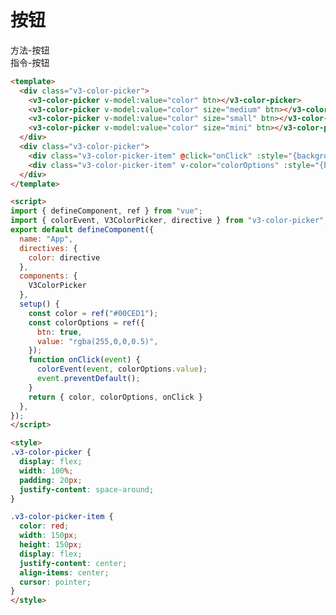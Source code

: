 # 按钮

<ClientOnly>
  <div class="v3-color-picker">
    <v3-color-picker v-model:value="color" btn></v3-color-picker>
    <v3-color-picker v-model:value="color" size="medium" btn></v3-color-picker>
    <v3-color-picker v-model:value="color" size="small" btn></v3-color-picker>
    <v3-color-picker v-model:value="color" size="mini" btn></v3-color-picker>
  </div>
</ClientOnly>

<div class="v3-color-picker">
  <div class="v3-color-picker-item" @click="onClick" :style="{backgroundColor: colorOptions.value}">方法-按钮</div>
  <div class="v3-color-picker-item" @click="onClick" :style="{backgroundColor: colorOptions.value}">指令-按钮</div>
</div>

```html
<template>
  <div class="v3-color-picker">
    <v3-color-picker v-model:value="color" btn></v3-color-picker>
    <v3-color-picker v-model:value="color" size="medium" btn></v3-color-picker>
    <v3-color-picker v-model:value="color" size="small" btn></v3-color-picker>
    <v3-color-picker v-model:value="color" size="mini" btn></v3-color-picker>
  </div>
  <div class="v3-color-picker">
    <div class="v3-color-picker-item" @click="onClick" :style="{backgroundColor: colorOptions.value}">方法-按钮</div>
    <div class="v3-color-picker-item" v-color="colorOptions" :style="{backgroundColor: colorOptions.value}">指令-按钮</div>
  </div>
</template>

<script>
import { defineComponent, ref } from "vue";
import { colorEvent, V3ColorPicker, directive } from "v3-color-picker";
export default defineComponent({
  name: "App",
  directives: {
    color: directive
  },
  components: {
    V3ColorPicker
  },
  setup() {
    const color = ref("#00CED1");
    const colorOptions = ref({
      btn: true,
      value: "rgba(255,0,0,0.5)",
    });
    function onClick(event) {
      colorEvent(event, colorOptions.value);
      event.preventDefault();
    }
    return { color, colorOptions, onClick }
  },
});
</script>

<style>
.v3-color-picker {
  display: flex;
  width: 100%;
  padding: 20px;
  justify-content: space-around;
}

.v3-color-picker-item {
  color: red;
  width: 150px;
  height: 150px;
  display: flex;
  justify-content: center;
  align-items: center;
  cursor: pointer;
}
</style>
```

<script>
import { defineComponent, ref, getCurrentInstance } from "vue";

export default defineComponent({
  name: "App",
  setup() {
    const { proxy } = getCurrentInstance();
    const color = ref("#00CED1");
    const colorOptions = ref({
      value: "#00CED1",
      btn: true,
      change: function(v) {
        colorOptions.value.value = v;
      }
    });
    function onClick(event) {
      proxy.colorEvent(event, colorOptions.value);
      event.preventDefault();
    }
    return { color, colorOptions, onClick }
  },
});
</script>
